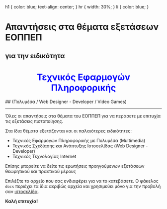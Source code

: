 <div>
h1 {
    color: blue;
    text-align: center;
}
hr {
    width: 30%;
}
li {
    color: blue;
}
</div>

# Απαντήσεις στα θέματα εξετάσεων ΕΟΠΠΕΠ
## για την ειδικότητα
<h1 style="color:blue; text-align:center">Τεχνικός Εφαρμογών Πληροφορικής</h1>
## (Πολυμέσα / Web Designer - Developer / Video Games)
<hr>
Όλες οι απαντήσεις στα θέματα του ΕΟΠΠΕΠ για να περάσετε με επιτυχία τις εξετάσεις πιστοποίησης.

Στα ίδια θέματα εξετάζονται και οι παλαιότερες ειδικότητες:
* Τεχνικός Εφαρμογών Πληροφορικής με Πολυμέσα (Multimedia)
* Τεχνικός Σχεδίασης και Ανάπτυξης Ιστοσελίδας (Web Designer - Developer)
* Τεχνικός Τεχνολογίας Internet

Επίσης μπορείτε να δείτε τις ερωτήσεις προηγούμενων εξετάσεων θεωρητικού και πρακτικού μέρους

Επιλέξτε το αρχείο που σας ενδιαφέρει για να το κατεβάσετε.
Ο φάκελος `docs` περιέχει τα ίδια ακριβώς αρχεία και χρησιμεύει μόνο για την προβολή σαν <a href="https://cambergr.github.io/eoppep/">ιστοσελίδα</a>.

**Καλή επιτυχία!**